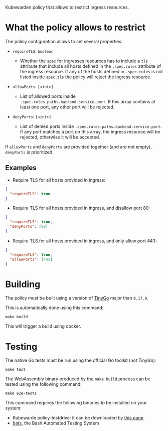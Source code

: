 Kubewarden policy that allows to restrict ingress resources.

# What the policy allows to restrict

The policy configuration allows to set several properties:

* `requireTLS`: `boolean`
  * Whether the `spec` for ingresses resources has to include a `tls`
    attribute that include all hosts defined in the `.spec.rules`
    attribute of the ingress resource. If any of the hosts defined in
    `.spec.rules` is not listed inside `spec.tls` the policy will
    reject the ingress resource.

* `allowPorts`: `[<int>]`
  * List of allowed ports inside
    `.spec.rules.paths.backend.service.port`. If this array contains
    at least one port, any other port will be rejected.

* `denyPorts`: `[<int>]`
  * List of denied ports inside
    `.spec.rules.paths.backend.service.port`. If any port matches a
    port on this array, the ingress resource will be rejected,
    otherwise it will be accepted.

If `allowPorts` and `denyPorts` are provided together (and are not
empty), `denyPorts` is prioritized.

## Examples

* Require TLS for all hosts provided in ingress:

```json
{
  "requireTLS": true
}

```

* Require TLS for all hosts provided in ingress, and disallow port 80:

```json
{
  "requireTLS": true,
  "denyPorts": [80]
}

```

* Require TLS for all hosts provided in ingress, and only allow port
  443:

```json
{
  "requireTLS": true,
  "allowPorts": [443]
}

```

# Building

The policy must be built using a version of [TinyGo](https://github.com/tinygo-org/tinygo)
major than `0.17.0`.

This is automatically done using this command:

```shell
make build
```

This will trigger a build using docker.

# Testing

The native Go tests must be run using the official Go toolkit (not TinyGo):

```shell
make test
```

The WebAssembly binary produced by the `make build` process can be tested using
the following command:

```shell
make e2e-tests
```

This command requires the following binaries to be installed on your system:

  * Kubewarde policy-testdrive: it can be downloaded by [this page](https://github.com/kubewarden/policy-server/releases)
  * [bats](https://github.com/sstephenson/bats), the Bash Automated Testing System

